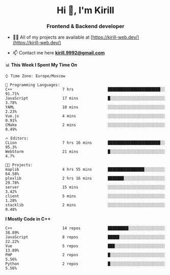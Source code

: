 <h1 align="center">Hi 👋, I'm Kirill</h1>
<h3 align="center">Frontend & Backend developer</h3>

- 👨‍💻 All of my projects are available at [https://kirill-web.dev/](https://kirill-web.dev/)

- 📫 Contact me here **kirill.9992@gmail.com**











<!--START_SECTION:waka-->
📊 **This Week I Spent My Time On** 

```text
⌚︎ Time Zone: Europe/Moscow

💬 Programming Languages: 
C++                      7 hrs               ███████████████████████░░   91.71% 
JavaScript               17 mins             █░░░░░░░░░░░░░░░░░░░░░░░░   3.78% 
YAML                     10 mins             ░░░░░░░░░░░░░░░░░░░░░░░░░   2.23% 
Vue.js                   4 mins              ░░░░░░░░░░░░░░░░░░░░░░░░░   0.91% 
CMake                    2 mins              ░░░░░░░░░░░░░░░░░░░░░░░░░   0.49%

🔥 Editors: 
CLion                    7 hrs 16 mins       ███████████████████████░░   95.3% 
WebStorm                 21 mins             █░░░░░░░░░░░░░░░░░░░░░░░░   4.7%

🐱‍💻 Projects: 
maplib                   4 hrs 55 mins       ████████████████░░░░░░░░░   64.58% 
plexlib                  2 hrs 16 mins       ███████░░░░░░░░░░░░░░░░░░   29.78% 
server                   15 mins             ░░░░░░░░░░░░░░░░░░░░░░░░░   3.42% 
client                   5 mins              ░░░░░░░░░░░░░░░░░░░░░░░░░   1.28% 
stacklib                 2 mins              ░░░░░░░░░░░░░░░░░░░░░░░░░   0.48%

```

**I Mostly Code in C++** 

```text
C++                      14 repos            █████████░░░░░░░░░░░░░░░░   38.89% 
JavaScript               8 repos             █████░░░░░░░░░░░░░░░░░░░░   22.22% 
Vue                      5 repos             ███░░░░░░░░░░░░░░░░░░░░░░   13.89% 
PHP                      2 repos             █░░░░░░░░░░░░░░░░░░░░░░░░   5.56% 
Python                   2 repos             █░░░░░░░░░░░░░░░░░░░░░░░░   5.56%

```



<!--END_SECTION:waka-->
